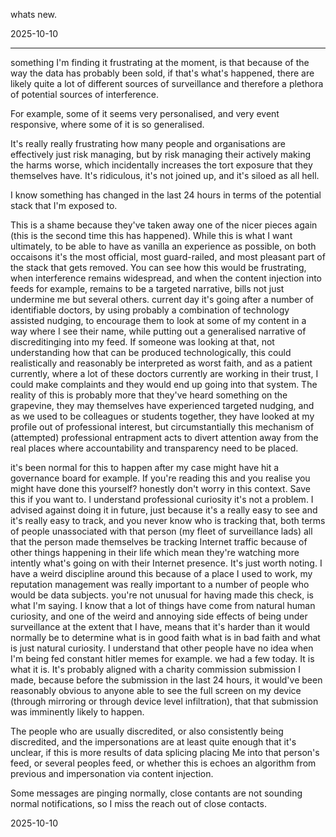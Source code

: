 whats new.

2025-10-10  


---

something I'm finding it frustrating at the moment, is that because of the way the data has probably been sold, if that's what's happened, there are likely quite a lot of different sources of surveillance and therefore a plethora of potential sources of interference.  

For example, some of it seems very personalised, and very event responsive, where some of it is so generalised.  

It's really really frustrating how many people and organisations are effectively just risk managing, but by risk managing their actively making the harms worse, which incidentally increases the tort exposure that they themselves have. It's ridiculous, it's not joined up, and it's siloed as all hell.  

I know something has changed in the last 24 hours in terms of the potential stack that I'm exposed to.  

This is a shame because they've taken away one of the nicer pieces again (this is the second time this has happened). While this is what I want ultimately, to be able to have as vanilla an experience as possible, on both occaisons it's the most official, most guard-railed, and most pleasant part of the stack that gets removed. You can see how this would be frustrating, when interference remains widespread, and when the content injection into feeds for example, remains to be a targeted narrative, bills not just undermine me but several others. current day it's going after a number of identifiable doctors, by using probably a combination of technology assisted nudging, to encourage them to look at some of my content in a way where I see their name, while putting out a generalised narrative of discreditinging into my feed. If someone was looking at that, not understanding how that can be produced technologically, this could realistically and reasonably be interpreted as worst faith, and as a patient currently, where a lot of these doctors currently are working in their trust, I could make complaints and they would end up going into that system. The reality of this is probably more that they've heard something on the grapevine, they may themselves have experienced targeted nudging, and as we used to be colleagues or students together, they have looked at my profile out of professional interest, but circumstantially this mechanism of (attempted) professional entrapment acts to divert attention away from the real places where accountability and transparency need to be placed.  

it's been normal for this to happen after my case might have hit a governance board for example. If you're reading this and you realise you might have done this yourself? honestly don't worry in this context. Save this if you want to. I understand professional curiosity it's not a problem. I advised against doing it in future, just because it's a really easy to see and it's really easy to track, and you never know who is tracking that, both terms of people unassociated with that person (my fleet of surveillance lads) all that the person made themselves be tracking Internet traffic because of other things happening in their life which mean they're watching more intently what's going on with their Internet presence. It's just worth noting. I have a weird discipline around this because of a place I used to work, my reputation management was really important to a number of people who would be data subjects. you're not unusual for having made this check, is what I'm saying. I know that a lot of things have come from natural human curiosity, and one of the weird and annoying side effects of being under surveillance at the extent that I have, means that it's harder than it would normally be to determine what is in good faith what is in bad faith and what is just natural curiosity. I understand that other people have no idea when I'm being fed constant hitler memes for example. we had a few today. It is what it is. It's probably aligned with a charity commission submission I made, because before the submission in the last 24 hours, it would've been reasonably obvious to anyone able to see the full screen on my device (through mirroring or through device level infiltration), that that submission was imminently likely to happen.  

The people who are usually discredited, or also consistently being discredited, and the impersonations are at least quite enough that it's unclear, if this is more results of data splicing placing Me into that person's feed, or several peoples feed, or whether this is echoes an algorithm from previous and impersonation via content injection.  

Some messages are pinging normally, close contants are not sounding normal notifications, so I miss the reach out of close contacts.  

2025-10-10  
